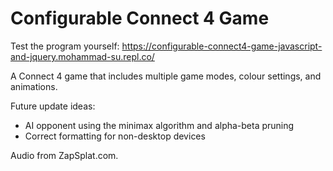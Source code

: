 # Configurable Connect 4 Game
Test the program yourself: https://configurable-connect4-game-javascript-and-jquery.mohammad-su.repl.co/

A Connect 4 game that includes multiple game modes, colour settings, and animations.

Future update ideas:

- AI opponent using the minimax algorithm and alpha-beta pruning
- Correct formatting for non-desktop devices

Audio from ZapSplat.com.
